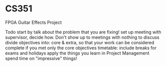 # CS351
FPGA Guitar Effects Project

Todo
  start by talk about the problem that you are fixing!
  set up meeting with supervisor, decide how. Don't show up to meetings with nothing to discuss
  divide objectives into: core & extra, so that your work can be considered complete if you met only the core objectives
  timetable: include breaks for exams and holidays
  apply the things you learn in Project Management
  spend time on "impressive" things!

